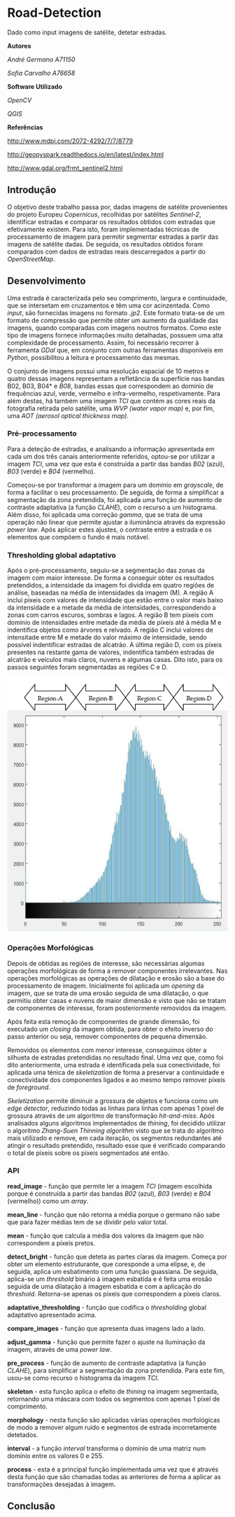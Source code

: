 # Road-Detection
Dado como input imagens de satélite, detetar estradas.

**Autores** 

*André Germano A71150*

*Sofia Carvalho A76658*

**Software Utilizado**

*OpenCV*

*QGIS*

**Referências**

http://www.mdpi.com/2072-4292/7/7/8779

http://geopyspark.readthedocs.io/en/latest/index.html

http://www.gdal.org/frmt_sentinel2.html

## Introdução

 O objetivo deste trabalho passa por, dadas imagens de satélite provenientes do projeto Europeu *Copernicus*, recolhidas por satélites *Sentinel-2*, identificar estradas e comparar os resultados obtidos com estradas que efetivamente existem.
 Para isto, foram implementadas técnicas de processamento de imagem para permitir segmentar estradas a partir das imagens de satélite dadas. De seguida, os resultados obtidos foram comparados com dados de estradas reais descarregados a partir do *OpenStreetMap*.

## Desenvolvimento

 Uma estrada é caracterizada pelo seu comprimento, largura e continuidade, que se intersetam em cruzamentos e têm uma cor acinzentada. Como *input*, são fornecidas imagens no formato *.jp2*. Este formato trata-se de um formato de compressão que permite obter um aumento da qualidade das imagens, quando comparadas com imagens noutros formatos. Como este tipo de imagens fornece informações muito detalhadas, possuem uma alta complexidade de processamento. Assim, foi necessário recorrer à ferramenta *GDal* que, em conjunto com outras ferramentas disponíveis em *Python*, possibilitou a leitura e processamento das mesmas.

 O conjunto de imagens possui uma resolução espacial de 10 metros e quatro dessas imagens representam a refletância da superfície nas bandas B02, B03, B04* e *B08*, bandas essas que correspondem ao domínio de frequências azul, verde, vermelho e infra-vermelho, respetivamente. Para além destas, há também uma imagem *TCI* que contém as cores reais da fotografia retirada pelo satélite, uma *WVP (water vapor map)* e, por fim, uma *AOT (aerosol optical thickness map)*.

### Pré-processamento

 Para a deteção de estradas, e analisando a informação apresentada em cada um dos três canais anteriormente referidos, optou-se por utilizar a imagem *TCI*, uma vez que esta é construída a partir das bandas *B02* (azul), *B03* (verde) e *B04* (vermelho).

 Começou-se por transformar a imagem para um domínio em *grayscale*, de forma a facilitar o seu processamento. De seguida, de forma a simplificar a segmentação da zona pretendida, foi aplicada uma função de aumento de contraste adaptativa (a função *CLAHE*), com o recurso a um histograma. Além disso, foi aplicada uma correção *gamma*, que se trata de uma operação não linear que permite ajustar a iluminância através da expressão *power law*. Após aplicar estes ajustes, o contraste entre a estrada e os elementos que compõem o fundo é mais notável.

### Thresholding global adaptativo

 Após o pré-processamento, seguiu-se a segmentação das zonas da imagem com maior interesse. De forma a conseguir obter os resultados pretendidos, a intensidade da imagem foi dividida em quatro regiões de análise, baseadas na média de intensidades da imagem (M). A região A inclui píxeis com valores de intensidade que estão entre o valor mais baixo da intensidade e a metade da média de intensidades, correspondendo a zonas com carros escuros, sombras e lagos. A região B tem pixeis com domínio de intensidades entre metade da média de píxeis até à média M e indentifica objetos como árvores e relvado. A região C inclui valores de intensitade entre M e metade do valor máximo de intensidade, sendo possível indentificar estradas de alcatrão. A última região D, com os píxeis presentes na restante gama de valores, indentifica também estradas de alcatrão e veículos mais claros, nuvens e algumas casas. Dito isto, para os passos seguintes foram segmentadas as regiões C e D.

![alt text](https://github.com/german0/Road-Detection/blob/master/img/histograma.png)

### Operações Morfológicas

 Depois de obtidas as regiões de interesse, são necessárias algumas operações morfológicas de forma a remover componentes irrelevantes. Nas operações morfológicas as operações de dilatação e erosão são a base do processamento de imagem. Inicialmente foi aplicada um *opening* da imagem, que se trata de uma erosão seguida de uma dilatação, o que permitiu obter casas e nuvens de maior dimensão e visto que não se tratam de componentes de interesse, foram posteriormente removidos da imagem.

 Após feita esta remoção de componentes de grande dimensão, foi executado um *closing* da imagem obtida, para obter o efeito inverso do passo anterior ou seja, remover componentes de pequena dimensão.

 Removidos os elementos com menor interesse, conseguimos obter a silhueta de estradas pretendidas no resultado final. Uma vez que, como foi dito anteriormente, uma estrada é identificada pela sua conectividade, foi aplicada uma ténica de *skeletization* de forma a preservar a continuidade e conectividade dos componentes ligados e ao mesmo tempo remover píxeis de *foreground*.

 *Skeletization* permite diminuir a grossura de objetos e funciona como um *edge detector*, reduzindo todas as linhas para linhas com apenas 1 pixel de grossura através de um algoritmo de transformação *hit-and-miss*. Após analisados alguns algoritmos implementados de *thining*, foi decidido utilizar o algoritmo *Zhang-Suen Thinning algorithm* visto que se trata do algoritmo mais utilizado e remove, em cada iteração, os segmentos redundantes até atingir o resultado pretendido, resultado esse que é verificado comparando o total de píxeis sobre os píxeis segmentados até então.
 
### API
 **read_image** - função que permite ler a imagem *TCI* (imagem escolhida porque é construída a partir das bandas *B02* (azul), *B03* (verde) e *B04* (vermelho)) como um *array*.
 
 **mean_line** - função que não retorna a média porque o germano não sabe que para fazer médias tem de se dividir pelo valor total. 
 
 **mean** - função que calcula a média dos valores da imagem que não correspondem a píxeis pretos.
 
 **detect_bright** - função que deteta as partes claras da imagem. Começa por obter um elemento estruturante, que coresponde a uma elipse, e, de seguida, aplica um esbatimento com uma função guassiana. De seguida, aplica-se um *threshold* binário à imagem esbatida e é feita uma erosão seguida de uma dilatação à imagem esbatida e com a aplicação do *threshold*. Retorna-se apenas os pixeis que correspondem a píxeis claros. 
 
 **adaptative_thresholding** - função que codifica o *thresholding* global adaptativo apresentado acima.
 
 **compare_images** - função que apresenta duas imagens lado a lado.
 
 **adjust_gamma** - função que permite fazer o ajuste na iluminação da imagem, através de uma *power law*. 
 
 **pre_process** - função de aumento de contraste adaptativa (a função *CLAHE*), para simplificar a segmentação da zona pretendida. Para este fim, usou-se como recurso o histograma da imagem *TCI*. 
  
 **skeleton** - esta função aplica o efeito de *thining* na imagem segmentada, retornando uma máscara com todos os segmentos com apenas 1 píxel de comprimento. 
 
 **morphology** -  nesta função são aplicadas várias operações morfológicas de modo a remover algum ruído e segmentos de estrada incorretamente detetados.
 
 **interval** - a função *interval* transforma o domínio de uma matriz num domínio entre os valores 0 e 255.
 
 **process** - esta é a principal função implementada uma vez que é através desta função que são chamadas todas as anteriores de forma a aplicar as transformações desejadas à imagem.


## Conclusão
